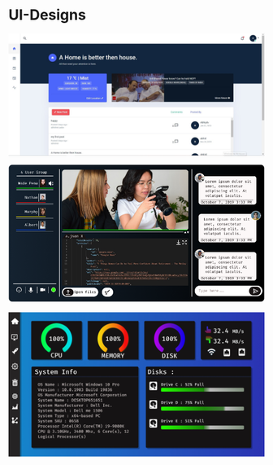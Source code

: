 # UI-Designs

![Smart Home Screen](HomeScreenshot.jpg)

![Chat App ui](IRC%20UI.png)

![Better_Stacer_for both linux & window](Better_Stacer_for%20both%20linux%20%26%20windows.png)
